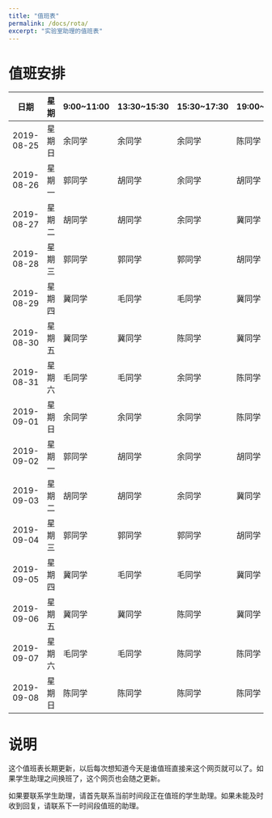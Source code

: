 ```yaml
---
title: "值班表"
permalink: /docs/rota/
excerpt: "实验室助理的值班表"
---
```


# 值班安排

| 日期       | 星期   | 9:00~11:00 | 13:30~15:30 | 15:30~17:30 | 19:00~20:00 |
| ---------- | ------ | ---------- | ----------- | ----------- | ----------- |
| 2019-08-25 | 星期日 | 余同学     | 余同学      | 余同学      | 陈同学      |
| 2019-08-26 | 星期一 | 郭同学     | 胡同学      | 余同学      | 胡同学      |
| 2019-08-27 | 星期二 | 胡同学     | 胡同学      | 余同学      | 冀同学      |
| 2019-08-28 | 星期三 | 郭同学     | 郭同学      | 郭同学      | 胡同学      |
| 2019-08-29 | 星期四 | 冀同学     | 毛同学      | 毛同学      | 冀同学      |
| 2019-08-30 | 星期五 | 冀同学     | 冀同学      | 陈同学      | 冀同学      |
| 2019-08-31 | 星期六 | 毛同学     | 毛同学      | 余同学      | 陈同学      |
| 2019-09-01 | 星期日 | 余同学     | 余同学      | 余同学      | 陈同学      |
| 2019-09-02 | 星期一 | 郭同学     | 胡同学      | 余同学      | 胡同学      |
| 2019-09-03 | 星期二 | 胡同学     | 胡同学      | 余同学      | 冀同学      |
| 2019-09-04 | 星期三 | 郭同学     | 郭同学      | 郭同学      | 胡同学      |
| 2019-09-05 | 星期四 | 冀同学     | 毛同学      | 毛同学      | 冀同学      |
| 2019-09-06 | 星期五 | 冀同学     | 冀同学      | 陈同学      | 冀同学      |
| 2019-09-07 | 星期六 | 毛同学     | 毛同学      | 陈同学      | 陈同学      |
| 2019-09-08 | 星期日 | 陈同学     | 陈同学      | 陈同学      | 陈同学      |

# 说明

这个值班表长期更新，以后每次想知道今天是谁值班直接来这个网页就可以了。如果学生助理之间换班了，这个网页也会随之更新。


如果要联系学生助理，请首先联系当前时间段正在值班的学生助理。如果未能及时收到回复，请联系下一时间段值班的助理。

<!-- 
| 日期       | 星期   | 9:00~11:00 | 13:30~15:30 | 15:30~17:30 | 19:00~20:00 |
| ---------- | ------ | ---------- | ----------- | ----------- | ----------- |
|  | 星期一 | 郭同学     | 胡同学      | 陈同学      | 胡同学      |
|  | 星期二 | 胡同学     | 胡同学      | 陈同学      | 冀同学      |
|  | 星期三 | 郭同学     | 郭同学      | 郭同学      | 胡同学      |
|  | 星期四 | 冀同学     | 毛同学      | 毛同学      | 冀同学      |
|  | 星期五 | 冀同学     | 冀同学      | 陈同学      | 冀同学      |
|  | 星期六 | 毛同学     | 毛同学      | 余同学      | 陈同学      |
|  | 星期日 | 余同学     | 余同学      | 余同学      | 陈同学      |

| 日期       | 15:00~17:00 | 18:00~20:00 |
| ---------- | ----------- | ----------- |
| 2018-08-31 | 陈同学      | 陈同学      |
| 2018-09-01 | 郭同学      | 郭同学      |

| 日期       | 星期   | 13:00~14:00 | 18:00~20:00 |
| ---------- | ------ | ----------- | ----------- |
| 2018-09-02 | 星期日 | 陈同学      | 胡同学      |
| 2018-09-03 | 星期一 | 胡同学      | 陈同学      |
| 2018-09-04 | 星期二 | 毛同学      | 毛同学      |
| 2018-09-05 | 星期三 | 陈同学      | 郭同学      |
| 2018-09-06 | 星期四 | 胡同学      | 毛同学      |
| 2018-09-07 | 星期五 | 胡同学      | 郭同学      |
| 2018-09-08 | 星期六 | 陈同学      | 郭同学      |
| 2018-09-02 | 星期日 | 陈同学      | 胡同学      |
| 2018-09-22 | 星期六 | 陈同学      | 郭同学      |
| 2018-09-23 | 星期日 | 陈同学      | 胡同学      |
| 2018-09-24 | 星期一 | 毛同学      | 胡同学      |
| 2018-09-25 | 星期二 | 毛同学      | 毛同学      |
| 2018-09-26 | 星期三 | 陈同学      | 郭同学      |
| 2018-09-27 | 星期四 | 胡同学      | 毛同学      |
| 2018-09-28 | 星期五 | 陈同学      | 郭同学      |
| 2018-09-29 | 星期六 | 陈同学      | 毛同学      |
| 2018-09-30 | 星期日 | 陈同学      | 胡同学      |
| 2018-10-01 | 星期一 | 陈同学      | 陈同学      |
| 2018-10-02 | 星期二 | 毛同学      | 毛同学      |
| 2018-10-03 | 星期三 | 陈同学      | 陈同学      |
| 2018-10-04 | 星期四 | 胡同学      | 胡同学      |
| 2018-10-05 | 星期五 | 毛同学      | 毛同学      |
| 2018-10-06 | 星期六 | 郭同学      | 胡同学      |
| 2018-10-07 | 星期日 | 郭同学      | 郭同学      |
| 2018-10-08 | 星期一 | 胡同学      | 陈同学      |
| 2018-10-09 | 星期二 | 毛同学      | 毛同学      |
| 2018-10-10 | 星期三 | 陈同学      | 郭同学      |
| 2018-10-11 | 星期四 | 胡同学      | 毛同学      |
| 2018-10-12 | 星期五 | 胡同学      | 郭同学      |
| 2018-10-13 | 星期六 | 陈同学      | 郭同学      |
| 2018-10-14 | 星期日 | 胡同学      | 胡同学      |
| 2018-10-15 | 星期一 | 陈同学      | 陈同学      |
| 2018-10-16 | 星期二 | 毛同学      | 毛同学      |
| 2018-10-17 | 星期三 | 陈同学      | 郭同学      |
| 2018-10-18 | 星期四 | 胡同学      | 毛同学      |
| 2018-10-19 | 星期五 | 胡同学      | 郭同学      |
| 2018-10-20 | 星期六 | 陈同学      | 郭同学      |
| 2018-10-21 | 星期日 | 胡同学      | 胡同学      |
| 2018-10-22 | 星期一 | 陈同学      | 陈同学      |
| 2018-10-23 | 星期二 | 毛同学      | 毛同学      |
| 2018-10-24 | 星期三 | 陈同学      | 郭同学      |
| 2018-10-25 | 星期四 | 胡同学      | 毛同学      |
| 2018-10-26 | 星期五 | 胡同学      | 郭同学      |
| 2018-10-27 | 星期六 | 陈同学      | 胡同学      |
| 2018-10-28 | 星期日 | 胡同学      | 郭同学      |
| 2018-10-29 | 星期一 | 陈同学      | 陈同学      |
| 2018-10-30 | 星期二 | 毛同学      | 毛同学      |
| 2018-10-31 | 星期三 | 陈同学      | 郭同学      |
| 2018-11-01 | 星期四 | 胡同学      | 毛同学      |
| 2018-11-02 | 星期五 | 胡同学      | 郭同学      |
| 2018-11-03 | 星期六 | 陈同学      | 郭同学      |
| 2018-11-04 | 星期日 | 胡同学      | 胡同学      |
| 2018-11-05 | 星期一 | 胡同学      | 陈同学      |
| 2018-11-06 | 星期二 | 毛同学      | 毛同学      |
| 2018-11-07 | 星期三 | 陈同学      | 郭同学      |
| 2018-11-08 | 星期四 | 陈同学      | 毛同学      |
| 2018-11-09 | 星期五 | 毛同学      | 郭同学      |
| 2018-11-10 | 星期六 | 陈同学      | 郭同学      |
| 2018-11-11 | 星期日 | 胡同学      | 胡同学      |
| 2018-11-12 | 星期一 | 郭同学      | 陈同学      |
| 2018-11-13 | 星期二 | 郭同学      | 毛同学      |
| 2018-11-14 | 星期三 | 陈同学      | 郭同学      |
| 2018-11-15 | 星期四 | 陈同学      | 毛同学      |
| 2018-11-16 | 星期五 | 毛同学      | 胡同学      |
| 2018-11-17 | 星期六 | 陈同学      | 郭同学      |
| 2018-11-18 | 星期日 | 胡同学      | 胡同学      |
| 2018-11-19 | 星期一 | 郭同学      | 陈同学      |
| 2018-11-20 | 星期二 | 郭同学      | 毛同学      |
| 2018-11-21 | 星期三 | 陈同学      | 郭同学      |
| 2018-11-22 | 星期四 | 陈同学      | 毛同学      |
| 2018-11-23 | 星期五 | 毛同学      | 胡同学      |
| 2018-11-24 | 星期六 | 陈同学      | 郭同学      |
| 2018-11-25 | 星期日 | 胡同学      | 胡同学      |
| 2018-11-26 | 星期一 | 郭同学      | 陈同学      |
| 2018-11-27 | 星期二 | 郭同学      | 毛同学      |
| 2018-11-28 | 星期三 | 郭同学      | 郭同学      |
| 2018-11-29 | 星期四 | 郭同学      | 毛同学      |

| 日期       | 星期   | 13:00~14:00 | 19:00~21:00 |
| ---------- | ------ | ----------- | ----------- |
| 2018-11-30 | 星期五 | 毛同学      | 胡同学      |
| 2018-12-01 | 星期六 | 陈同学      | 胡同学      |
| 2018-12-02 | 星期日 | 胡同学      | 郭同学      |
| 2018-12-03 | 星期一 | 郭同学      | 陈同学      |
| 2018-12-04 | 星期二 | 郭同学      | 毛同学      |
| 2018-12-05 | 星期三 | 陈同学      | 郭同学      |
| 2018-12-06 | 星期四 | 陈同学      | 毛同学      |
| 2018-12-07 | 星期五 | 毛同学      | 胡同学      |
| 2018-12-08 | 星期六 | 陈同学      | 郭同学      |
| 2018-12-09 | 星期日 | 胡同学      | 胡同学      |

| 日期       | 星期   | 13:00~14:00 | 18:00~20:00 |
| ---------- | ------ | ----------- | ----------- |
| 2018-12-10 | 星期一 | 郭同学      | 陈同学      |
| 2018-12-11 | 星期二 | 郭同学      | 毛同学      |
| 2018-12-12 | 星期三 | 陈同学      | 郭同学      |
| 2018-12-13 | 星期四 | 陈同学      | 毛同学      |
| 2018-12-14 | 星期五 | 毛同学      | 胡同学      |
| 2018-12-15 | 星期六 | 陈同学      | 郭同学      |
| 2018-12-16 | 星期日 | 胡同学      | 胡同学      |
| 2018-12-17 | 星期一 | 郭同学      | 陈同学      |
| 2018-12-18 | 星期二 | 郭同学      | 毛同学      |
| 2018-12-19 | 星期三 | 陈同学      | 郭同学      |
| 2018-12-20 | 星期四 | 陈同学      | 毛同学      |
| 2018-12-21 | 星期五 | 毛同学      | 胡同学      |
| 2018-12-22 | 星期六 | 胡同学      | 郭同学      |
| 2018-12-23 | 星期日 | 陈同学      | 胡同学      |
| 2018-12-24 | 星期一 | 郭同学      | 陈同学      |
| 2018-12-25 | 星期二 | 郭同学      | 毛同学      |
| 2018-12-26 | 星期三 | 陈同学      | 郭同学      |
| 2018-12-27 | 星期四 | 陈同学      | 毛同学      |
| 2018-12-28 | 星期五 | 毛同学      | 陈同学      |
| 2018-12-29 | 星期六 | 陈同学      | 陈同学      |
| 2018-12-30 | 星期日 | 胡同学      | 胡同学      |
| 2018-12-31 | 星期一 | 毛同学      | 胡同学      |
| 2019-01-01 | 星期二 | 郭同学      | 毛同学      |
| 2019-01-02 | 星期三 | 陈同学      | 胡同学      |

| 日期       | 星期   | 13:00~14:00 | 19:00~21:00 |
| ---------- | ------ | ----------- | ----------- |
| 2019-01-03 | 星期四 | 陈同学      | 毛同学      |
| 2019-01-04 | 星期五 | 毛同学      | 胡同学      |
| 2019-01-05 | 星期六 | 陈同学      | 郭同学      |
| 2019-01-06 | 星期日 | 胡同学      | 郭同学      |
| 2019-01-07 | 星期一 | 郭同学      | 陈同学      |
| 2019-01-08 | 星期二 | 郭同学      | 毛同学      |
| 2019-01-09 | 星期三 | 郭同学      | 郭同学      |
| 2019-01-10 | 星期四 | 郭同学      | 毛同学      |
| 2019-01-11 | 星期五 | 毛同学      | 胡同学      |
| 2019-01-12 | 星期六 | 陈同学      | 陈同学      |
| 2019-01-13 | 星期日 | 胡同学      | 胡同学      |
| 2019-01-14 | 星期一 | 陈同学      | 郭同学      |
| 2019-01-15 | 星期二 | 郭同学      | 郭同学      |
| 2019-01-16 | 星期三 | 陈同学      | 郭同学      |
| 2019-01-17 | 星期四 | 陈同学      | 毛同学      |
| 2019-01-18 | 星期五 | 毛同学      | 胡同学      |
| 2019-01-19 | 星期六 | 陈同学      | 胡同学      |
| 2019-01-20 | 星期日 | 胡同学      | 郭同学      |

| 日期       | 星期   | 17:00~20:00 |
| ---------- | ------ | ----------- |
| 2019-01-21 | 星期一 | 郭同学      |
| 2019-01-22 | 星期二 | 郭同学      |
| 2019-01-23 | 星期三 | 郭同学      |
| 2019-01-24 | 星期四 | 郭同学      |
| 2019-01-25 | 星期五 | 郭同学      |
| 2019-01-26 | 星期六 | 胡同学      |
| 2019-01-27 | 星期日 | 胡同学      |
| 2019-01-28 | 星期一 | 胡同学      |
| 2019-01-29 | 星期二 | 胡同学      |
| 2019-01-30 | 星期三 | 胡同学      |

| 日期       | 星期   | 17:00~20:00 |
| ---------- | ------ | ----------- |
| 2019-02-14 | 星期四 | 陈同学      |
| 2019-02-15 | 星期五 | 陈同学      |
| 2019-02-16 | 星期六 | 陈同学      |
| 2019-02-17 | 星期日 | 陈同学      |
| 2019-02-18 | 星期一 | 陈同学      |
| 2019-02-19 | 星期二 | 毛同学      |
| 2019-02-20 | 星期三 | 毛同学      |
| 2019-02-21 | 星期四 | 毛同学      |
| 2019-02-22 | 星期五 | 毛同学      |
| 2019-02-23 | 星期六 | 胡同学      |
| 2019-02-24 | 星期日 | 郭同学      |

| 日期       | 星期   | 9:00~11:00 | 14:00~17:00 | 19:00~20:00 |
| ---------- | ------ | ---------- | ----------- | ----------- |
| 2019-02-25 | 星期一 | 毛同学     | 胡同学      | 胡同学      |
| 2019-02-26 | 星期二 | 陈同学     | 胡同学      | 毛同学      |
| 2019-02-27 | 星期三 | 胡同学     | 陈同学      | 陈同学      |
| 2019-02-28 | 星期四 | 郭同学     | 郭同学      | 胡同学      |
| 2019-03-01 | 星期五 | 陈同学     | 陈同学      | 胡同学      |
| 2019-03-02 | 星期六 | 毛同学     | 郭同学      | 郭同学      |
| 2019-03-03 | 星期日 | 毛同学     | 毛同学      | 毛同学      |

| 日期       | 星期   | 9:00~11:00 | 13:30~15:30 | 15:30~17:30 | 19:00~20:00 |
| ---------- | ------ | ---------- | ----------- | ----------- | ----------- |
| 2019-03-04 | 星期一 | 余同学     | 余同学      | 胡同学      | 冀同学      |
| 2019-03-05 | 星期二 | 余同学     | 郭同学      | 胡同学      | 冀同学      |
| 2019-03-06 | 星期三 | 胡同学     | 陈同学      | 陈同学      | 冀同学      |
| 2019-03-07 | 星期四 | 郭同学     | 郭同学      | 余同学      | 胡同学      |
| 2019-03-08 | 星期五 | 冀同学     | 陈同学      | 陈同学      | 胡同学      |
| 2019-03-09 | 星期六 | 冀同学     | 毛同学      | 郭同学      | 冀同学      |
| 2019-03-10 | 星期日 | 毛同学     | 毛同学      | 毛同学      | 冀同学      |
| 2019-03-11 | 星期一 | 余同学     | 余同学      | 胡同学      | 冀同学      |
| 2019-03-12 | 星期二 | 余同学     | 郭同学      | 胡同学      | 冀同学      |
| 2019-03-13 | 星期三 | 胡同学     | 陈同学      | 陈同学      | 冀同学      |
| 2019-03-14 | 星期四 | 郭同学     | 郭同学      | 余同学      | 郭同学      |
| 2019-03-15 | 星期五 | 冀同学     | 陈同学      | 陈同学      | 郭同学      |
| 2019-03-16 | 星期六 | 冀同学     | 毛同学      | 毛同学      | 冀同学      |
| 2019-03-17 | 星期日 | 胡同学     | 毛同学      | 毛同学      | 冀同学      |
| 2019-03-18 | 星期一 | 胡同学     | 余同学      | 余同学      | 毛同学      |
| 2019-03-19 | 星期二 | 余同学     | 郭同学      | 胡同学      | 毛同学      |
| 2019-03-20 | 星期三 | 胡同学     | 郭同学      | 陈同学      | 冀同学      |
| 2019-03-21 | 星期四 | 郭同学     | 郭同学      | 余同学      | 胡同学      |
| 2019-03-22 | 星期五 | 冀同学     | 陈同学      | 陈同学      | 冀同学      |
| 2019-03-23 | 星期六 | 冀同学     | 毛同学      | 陈同学      | 胡同学      |
| 2019-03-24 | 星期日 | 毛同学     | 毛同学      | 毛同学      | 冀同学      |
| 2019-03-25 | 星期一 | 余同学     | 余同学      | 郭同学      | 毛同学      |
| 2019-03-26 | 星期二 | 余同学     | 毛同学      | 胡同学      | 毛同学      |
| 2019-03-27 | 星期三 | 胡同学     | 陈同学      | 陈同学      | 冀同学      |
| 2019-03-28 | 星期四 | 郭同学     | 余同学      | 余同学      | 胡同学      |
| 2019-03-29 | 星期五 | 冀同学     | 陈同学      | 陈同学      | 胡同学      |
| 2019-03-30 | 星期六 | 胡同学     | 胡同学      | 毛同学      | 冀同学      |
| 2019-03-31 | 星期日 | 毛同学     | 毛同学      | 毛同学      | 冀同学      |
| 2019-04-01 | 星期一 | 郭同学     | 余同学      | 郭同学      | 冀同学      |
| 2019-04-02 | 星期二 | 余同学     | 郭同学      | 胡同学      | 冀同学      |
| 2019-04-03 | 星期三 | 冀同学     | 陈同学      | 陈同学      | 冀同学      |
| 2019-04-04 | 星期四 | 郭同学     | 郭同学      | 余同学      | 胡同学      |
| 2019-04-05 | 星期五 | 冀同学     | 陈同学      | 陈同学      | 胡同学      |
| 2019-04-06 | 星期六 | 冀同学     | 冀同学      | 胡同学      | 冀同学      |
| 2019-04-07 | 星期日 | 冀同学     | 冀同学      | 冀同学      | 冀同学      |
| 2019-04-08 | 星期一 | 余同学     | 余同学      | 冀同学      | 冀同学      |
| 2019-04-09 | 星期二 | 余同学     | 郭同学      | 胡同学      | 冀同学      |
| 2019-04-10 | 星期三 | 胡同学     | 陈同学      | 陈同学      | 冀同学      |
| 2019-04-11 | 星期四 | 郭同学     | 郭同学      | 余同学      | 胡同学      |
| 2019-04-12 | 星期五 | 冀同学     | 陈同学      | 陈同学      | 冀同学      |
| 2019-04-13 | 星期六 | 冀同学     | 毛同学      | 郭同学      | 冀同学      |
| 2019-04-14 | 星期日 | 毛同学     | 毛同学      | 毛同学      | 冀同学      |
| 2019-04-15 | 星期一 | 余同学     | 余同学      | 冀同学      | 冀同学      |
| 2019-04-16 | 星期二 | 余同学     | 郭同学      | 胡同学      | 冀同学      |
| 2019-04-17 | 星期三 | 胡同学     | 陈同学      | 陈同学      | 冀同学      |
| 2019-04-18 | 星期四 | 郭同学     | 郭同学      | 余同学      | 胡同学      |
| 2019-04-19 | 星期五 | 毛同学     | 陈同学      | 陈同学      | 胡同学      |
| 2019-04-20 | 星期六 | 郭同学     | 毛同学      | 郭同学      | 胡同学      |
| 2019-04-21 | 星期日 | 毛同学     | 毛同学      | 毛同学      | 胡同学      |
| 2019-04-22 | 星期一 | 胡同学     | 胡同学      | 胡同学      | 陈同学      |
| 2019-04-23 | 星期二 | 陈同学     | 郭同学      | 胡同学      | 陈同学      |
| 2019-04-24 | 星期三 | 余同学     | 陈同学      | 陈同学      | 郭同学      |
| 2019-04-25 | 星期四 | 郭同学     | 郭同学      | 余同学      | 余同学      |
| 2019-04-26 | 星期五 | 余同学     | 陈同学      | 陈同学      | 余同学      |
| 2019-04-27 | 星期六 | 郭同学     | 毛同学      | 郭同学      | 郭同学      |
| 2019-04-28 | 星期日 | 毛同学     | 毛同学      | 毛同学      | 胡同学      |
| 2019-04-29 | 星期一 | 余同学     | 余同学      | 郭同学      | 冀同学      |
| 2019-04-30 | 星期二 | 余同学     | 胡同学      | 冀同学      | 冀同学      |
| 2019-05-01 | 星期三 | 胡同学     | 陈同学      | 陈同学      | 胡同学      |
| 2019-05-02 | 星期四 | 冀同学     | 冀同学      | 冀同学      | 冀同学      |
| 2019-05-03 | 星期五 | 毛同学     | 陈同学      | 陈同学      | 陈同学      |
| 2019-05-04 | 星期六 | 冀同学     | 胡同学      | 毛同学      | 冀同学      |
| 2019-05-05 | 星期日 | 郭同学     | 毛同学      | 毛同学      | 冀同学      |
| 2019-05-06 | 星期一 | 余同学     | 余同学      | 胡同学      | 冀同学      |
| 2019-05-07 | 星期二 | 余同学     | 郭同学      | 冀同学      | 冀同学      |
| 2019-05-08 | 星期三 | 胡同学     | 陈同学      | 陈同学      | 胡同学      |
| 2019-05-09 | 星期四 | 冀同学     | 余同学      | 余同学      | 胡同学      |
| 2019-05-10 | 星期五 | 胡同学     | 陈同学      | 陈同学      | 冀同学      |
| 2019-05-11 | 星期六 | 冀同学     | 冀同学      | 冀同学      | 冀同学      |
| 2019-05-12 | 星期日 | 毛同学     | 毛同学      | 毛同学      | 冀同学      |
| 2019-05-13 | 星期一 | 郭同学     | 毛同学      | 胡同学      | 郭同学      |
| 2019-05-14 | 星期二 | 余同学     | 郭同学      | 郭同学      | 毛同学      |
| 2019-05-15 | 星期三 | 胡同学     | 陈同学      | 陈同学      | 冀同学      |
| 2019-05-16 | 星期四 | 郭同学     | 郭同学      | 余同学      | 胡同学      |
| 2019-05-17 | 星期五 | 胡同学     | 陈同学      | 陈同学      | 胡同学      |
| 2019-05-18 | 星期六 | 余同学     | 毛同学      | 郭同学      | 余同学      |
| 2019-05-19 | 星期日 | 余同学     | 毛同学      | 毛同学      | 余同学      |
| 2019-05-20 | 星期一 | 余同学     | 余同学      | 胡同学      | 余同学      |
| 2019-05-21 | 星期二 | 余同学     | 郭同学      | 冀同学      | 冀同学      |
| 2019-05-22 | 星期三 | 胡同学     | 陈同学      | 陈同学      | 冀同学      |
| 2019-05-23 | 星期四 | 郭同学     | 郭同学      | 冀同学      | 胡同学      |
| 2019-05-24 | 星期五 | 郭同学     | 陈同学      | 陈同学      | 郭同学      |
| 2019-05-25 | 星期六 | 胡同学     | 毛同学      | 胡同学      | 胡同学      |
| 2019-05-26 | 星期日 | 毛同学     | 毛同学      | 毛同学      | 冀同学      |
| 2019-05-27 | 星期一 | 冀同学     | 冀同学      | 毛同学      | 毛同学      |
| 2019-05-28 | 星期二 | 冀同学     | 郭同学      | 冀同学      | 冀同学      |
| 2019-05-29 | 星期三 | 胡同学     | 冀同学      | 陈同学      | 冀同学      |
| 2019-05-30 | 星期四 | 郭同学     | 毛同学      | 余同学      | 胡同学      |
| 2019-05-31 | 星期五 | 胡同学     | 陈同学      | 陈同学      | 胡同学      |
| 2019-06-01 | 星期六 | 冀同学     | 郭同学      | 郭同学      | 冀同学      |
| 2019-06-02 | 星期日 | 毛同学     | 毛同学      | 毛同学      | 冀同学      |
| 2019-06-03 | 星期一 | 余同学     | 余同学      | 胡同学      | 冀同学      |
| 2019-06-04 | 星期二 | 余同学     | 郭同学      | 冀同学      | 冀同学      |
| 2019-06-05 | 星期三 | 冀同学     | 陈同学      | 陈同学      | 冀同学      |
| 2019-06-06 | 星期四 | 冀同学     | 冀同学      | 余同学      | 胡同学      |
| 2019-06-07 | 星期五 | 冀同学     | 陈同学      | 陈同学      | 冀同学      |
| 2019-06-08 | 星期六 | 冀同学     | 毛同学      | 胡同学      | 胡同学      |
| 2019-06-09 | 星期日 | 胡同学     | 冀同学      | 冀同学      | 冀同学      |
| 2019-06-10 | 星期一 | 余同学     | 余同学      | 冀同学      | 冀同学      |
| 2019-06-11 | 星期二 | 余同学     | 郭同学      | 冀同学      | 冀同学      |
| 2019-06-12 | 星期三 | 胡同学     | 陈同学      | 陈同学      | 冀同学      |
| 2019-06-13 | 星期四 | 郭同学     | 郭同学      | 余同学      | 胡同学      |
| 2019-06-14 | 星期五 | 胡同学     | 陈同学      | 陈同学      | 胡同学      |
| 2019-06-15 | 星期六 | 冀同学     | 毛同学      | 郭同学      | 冀同学      |
| 2019-06-16 | 星期日 | 毛同学     | 毛同学      | 毛同学      | 冀同学      |
| 2019-06-17 | 星期一 | 余同学     | 余同学      | 胡同学      | 冀同学      |
| 2019-06-18 | 星期二 | 余同学     | 郭同学      | 冀同学      | 冀同学      |
| 2019-06-19 | 星期三 | 郭同学     | 陈同学      | 陈同学      | 冀同学      |
| 2019-06-20 | 星期四 | 郭同学     | 胡同学      | 余同学      | 胡同学      |
| 2019-06-21 | 星期五 | 胡同学     | 陈同学      | 陈同学      | 胡同学      |
| 2019-06-22 | 星期六 | 冀同学     | 毛同学      | 郭同学      | 冀同学      |
| 2019-06-23 | 星期日 | 毛同学     | 毛同学      | 毛同学      | 冀同学      |
| 2019-06-24 | 星期一 | 余同学     | 余同学      | 胡同学      | 冀同学      |
| 2019-06-25 | 星期二 | 余同学     | 郭同学      | 冀同学      | 冀同学      |
| 2019-06-26 | 星期三 | 胡同学     | 陈同学      | 陈同学      | 冀同学      |
| 2019-06-27 | 星期四 | 郭同学     | 郭同学      | 余同学      | 胡同学      |
| 2019-06-28 | 星期五 | 胡同学     | 陈同学      | 陈同学      | 胡同学      |
| 2019-06-29 | 星期六 | 冀同学     | 毛同学      | 胡同学      | 冀同学      |
| 2019-06-30 | 星期日 | 毛同学     | 毛同学      | 毛同学      | 冀同学      |
| 2019-07-01 | 星期一 | 余同学     | 余同学      | 冀同学      | 冀同学      |
| 2019-07-02 | 星期二 | 余同学     | 冀同学      | 冀同学      | 冀同学      |
| 2019-07-03 | 星期三 | 胡同学     | 陈同学      | 陈同学      | 冀同学      |
| 2019-07-04 | 星期四 | 郭同学     | 郭同学      | 余同学      | 胡同学      |
| 2019-07-05 | 星期五 | 胡同学     | 陈同学      | 陈同学      | 胡同学      |
| 2019-07-06 | 星期六 | 毛同学     | 毛同学      | 郭同学      | 郭同学      |
| 2019-07-07 | 星期日 | 毛同学     | 毛同学      | 毛同学      | 毛同学      |
| 2019-07-08 | 星期一 | 余同学     | 余同学      | 郭同学      | 郭同学      |
| 2019-07-09 | 星期二 | 余同学     | 郭同学      | 郭同学      | 胡同学      |
| 2019-07-10 | 星期三 | 胡同学     | 陈同学      | 陈同学      | 冀同学      |
| 2019-07-11 | 星期四 | 郭同学     | 胡同学      | 胡同学      | 胡同学      |
| 2019-07-12 | 星期五 | 余同学     | 陈同学      | 陈同学      | 郭同学      |
| 2019-07-13 | 星期六 | 冀同学     | 毛同学      | 郭同学      | 冀同学      |


# 暑假值班安排

| 日期       | 15:00~17:00 | 18:00~20:00 |
| ---------- | ----------- | ----------- |
| 2019-07-14 | 余同学      | 余同学      |
| 2019-07-15 | 余同学      | 余同学      |
| 2019-07-16 | 余同学      | 余同学      |
| 2019-07-17 | 余同学      | 余同学      |
| 2019-07-18 | 余同学      | 余同学      |
| 2019-07-19 | 余同学      | 余同学      |
| 2019-07-20 | 余同学      | 余同学      |
| 2019-07-21 | 郭同学      | 郭同学      |
| 2019-07-22 | 郭同学      | 郭同学      |
| 2019-07-23 | 郭同学      | 郭同学      |
| 2019-07-24 | 郭同学      | 郭同学      |
| 2019-07-25 | 郭同学      | 郭同学      |
| 2019-07-26 | 郭同学      | 郭同学      |
| 2019-07-27 | 郭同学      | 郭同学      |
| 2019-07-28 | 胡同学      | 胡同学      |
| 2019-07-29 | 胡同学      | 胡同学      |
| 2019-07-30 | 胡同学      | 胡同学      |
| 2019-07-31 | 胡同学      | 胡同学      |
| 2019-08-01 | 胡同学      | 胡同学      |
| 2019-08-02 | 胡同学      | 胡同学      |
| 2019-08-03 | 胡同学      | 胡同学      |
| 2019-08-04 | 毛同学      | 毛同学      |
| 2019-08-05 | 毛同学      | 毛同学      |
| 2019-08-06 | 毛同学      | 毛同学      |
| 2019-08-07 | 毛同学      | 毛同学      |
| 2019-08-08 | 毛同学      | 毛同学      |
| 2019-08-09 | 毛同学      | 毛同学      |
| 2019-08-10 | 毛同学      | 毛同学      |
| 2019-08-11 | 陈同学      | 陈同学      |
| 2019-08-12 | 陈同学      | 陈同学      |
| 2019-08-13 | 陈同学      | 陈同学      |
| 2019-08-14 | 陈同学      | 陈同学      |
| 2019-08-15 | 陈同学      | 陈同学      |
| 2019-08-16 | 陈同学      | 陈同学      |
| 2019-08-17 | 陈同学      | 陈同学      |
| 2019-08-18 | 冀同学      | 冀同学      |
| 2019-08-19 | 冀同学      | 冀同学      |
| 2019-08-20 | 冀同学      | 冀同学      |
| 2019-08-21 | 冀同学      | 冀同学      |
| 2019-08-22 | 冀同学      | 冀同学      |
| 2019-08-23 | 冀同学      | 冀同学      |
| 2019-08-24 | 冀同学      | 冀同学      |
 -->

